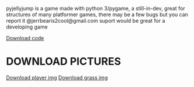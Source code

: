 <p>pyjellyjump is a game made with python 3/pygame, a still-in-dev, great for structures of many platformer games, there may be a few bugs but you can report it @jerrbearis2cool@gmail.com suport would be great for a developing game</p>
<html>
  <a href="platformer.exe" download>Download code</a>
</html>
<h1>DOWNLOAD PICTURES</h1>
<html>
  <a href="playeriscool-1.png" download>Download player img</a>
</html>
<html>
  <a href="grassiscool-1.png" download>Download grass img</a>
</html>

